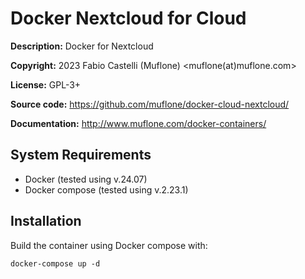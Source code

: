 Docker Nextcloud for Cloud
==========================
**Description:** Docker for Nextcloud

**Copyright:** 2023 Fabio Castelli (Muflone) <muflone(at)muflone.com>

**License:** GPL-3+

**Source code:** https://github.com/muflone/docker-cloud-nextcloud/

**Documentation:** http://www.muflone.com/docker-containers/

System Requirements
-------------------

* Docker (tested using v.24.07)
* Docker compose (tested using v.2.23.1)

Installation
------------

Build the container using Docker compose with:

    docker-compose up -d

